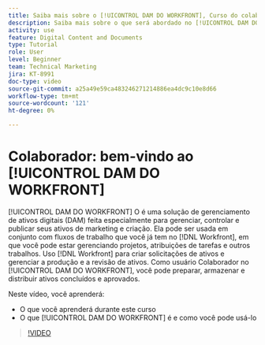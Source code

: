```yaml
---
title: Saiba mais sobre o [!UICONTROL DAM DO WORKFRONT], Curso do colaborador
description: Saiba mais sobre o que será abordado no [!UICONTROL DAM DO WORKFRONT], Curso de colaborador.
activity: use
feature: Digital Content and Documents
type: Tutorial
role: User
level: Beginner
team: Technical Marketing
jira: KT-8991
doc-type: video
source-git-commit: a25a49e59ca483246271214886ea4dc9c10e8d66
workflow-type: tm+mt
source-wordcount: '121'
ht-degree: 0%

---
```


# Colaborador: bem-vindo ao [!UICONTROL DAM DO WORKFRONT]

[!UICONTROL DAM DO WORKFRONT] O é uma solução de gerenciamento de ativos digitais (DAM) feita especialmente para gerenciar, controlar e publicar seus ativos de marketing e criação. Ela pode ser usada em conjunto com fluxos de trabalho que você já tem no [!DNL Workfront], em que você pode estar gerenciando projetos, atribuições de tarefas e outros trabalhos. Uso [!DNL Workfront] para criar solicitações de ativos e gerenciar a produção e a revisão de ativos. Como usuário Colaborador no [!UICONTROL DAM DO WORKFRONT], você pode preparar, armazenar e distribuir ativos concluídos e aprovados.

Neste vídeo, você aprenderá:

* O que você aprenderá durante este curso
* O que [!UICONTROL DAM DO WORKFRONT] é e como você pode usá-lo

>[!VIDEO](https://video.tv.adobe.com/v/335251/?quality=12&learn=on)
